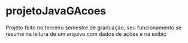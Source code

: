 # projetoJavaGAcoes
Projeto feito no terceiro semestre de graduação, seu funcionamento se resume na leitura de um arquivo com dados de ações e na exibiç
